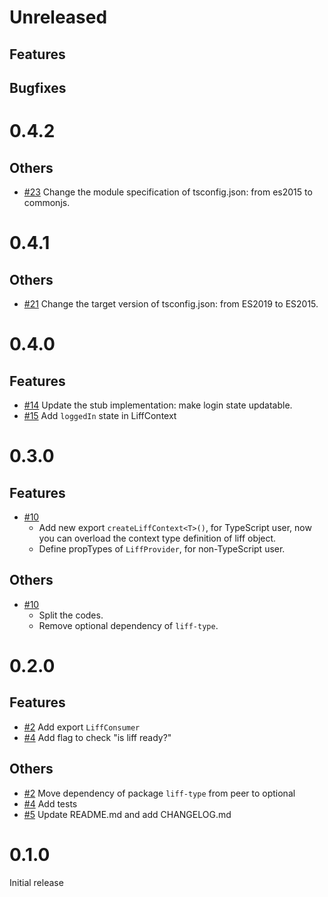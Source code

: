 # Unreleased
## Features
## Bugfixes

# 0.4.2
## Others
* [#23](https://github.com/epaew/react-liff/pull/23) Change the module specification of tsconfig.json: from es2015 to commonjs.

# 0.4.1
## Others
* [#21](https://github.com/epaew/react-liff/pull/21) Change the target version of tsconfig.json: from ES2019 to ES2015.

# 0.4.0
## Features
* [#14](https://github.com/epaew/react-liff/pull/14) Update the stub implementation: make login state updatable.
* [#15](https://github.com/epaew/react-liff/pull/15) Add `loggedIn` state in LiffContext

# 0.3.0
## Features
* [#10](https://github.com/epaew/react-liff/pull/10)
  * Add new export `createLiffContext<T>()`, for TypeScript user, now you can overload the context type definition of liff object.
  * Define propTypes of `LiffProvider`, for non-TypeScript user.
## Others
* [#10](https://github.com/epaew/react-liff/pull/10)
  * Split the codes.
  * Remove optional dependency of `liff-type`.

# 0.2.0
## Features
* [#2](https://github.com/epaew/react-liff/pull/2) Add export `LiffConsumer`
* [#4](https://github.com/epaew/react-liff/pull/4) Add flag to check "is liff ready?"
## Others
* [#2](https://github.com/epaew/react-liff/pull/2) Move dependency of package `liff-type` from peer to optional
* [#4](https://github.com/epaew/react-liff/pull/4) Add tests
* [#5](https://github.com/epaew/react-liff/pull/5) Update README.md and add CHANGELOG.md

# 0.1.0
Initial release

